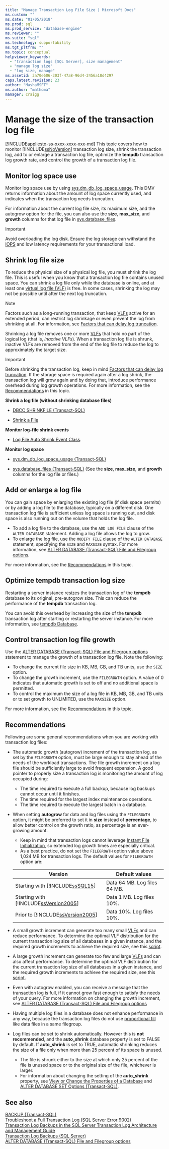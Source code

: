 ```yaml
---
title: "Manage Transaction Log File Size | Microsoft Docs"
ms.custom: ""
ms.date: "01/05/2018"
ms.prod: sql
ms.prod_service: "database-engine"
ms.reviewer: ""
ms.suite: "sql"
ms.technology: supportability
ms.tgt_pltfrm: ""
ms.topic: conceptual
helpviewer_keywords: 
  - "transaction logs [SQL Server], size management"
  - "manage log size"
  - "log size, manage"
ms.assetid: 3a70e606-303f-47a8-96d4-2456a18d4297
caps.latest.revision: 23
author: "MashaMSFT"
ms.author: "mathoma"
manager: craigg
---
```

# Manage the size of the transaction log file
[!INCLUDE[appliesto-ss-xxxx-xxxx-xxx-md](../../includes/appliesto-ss-xxxx-xxxx-xxx-md.md)]
This topic covers how to monitor [!INCLUDE[ssNoVersion](../../includes/ssnoversion-md.md)] transaction log size, shrink the transaction log, add to or enlarge a transaction log file, optimize the **tempdb** transaction log growth rate, and control the growth of a transaction log file.  

##  <a name="MonitorSpaceUse"></a>Monitor log space use  
Monitor log space use by using [sys.dm_db_log_space_usage](../../relational-databases/system-dynamic-management-views/sys-dm-db-log-space-usage-transact-sql.md). This DMV returns information about the amount of log space currently used, and indicates when the transaction log needs truncation. 

For information about the current log file size, its maximum size, and the autogrow option for the file, you can also use the **size**, **max_size**, and **growth** columns for that log file in [sys.database_files](../../relational-databases/system-catalog-views/sys-database-files-transact-sql.md).  
  
> [!IMPORTANT]
> Avoid overloading the log disk. Ensure the log storage can withstand the [IOPS](http://wikipedia.org/wiki/IOPS) and low latency requirements for your transactional load. 
  
##  <a name="ShrinkSize"></a> Shrink log file size  
 To reduce the physical size of a physical log file, you must shrink the log file. This is useful when you know that a transaction log file contains unused space. You can shrink a log file only while the database is online, and at least one [virtual log file (VLF)](../../relational-databases/sql-server-transaction-log-architecture-and-management-guide.md#physical_arch) is free. In some cases, shrinking the log may not be possible until after the next log truncation.  
  
> [!NOTE]
> Factors such as a long-running transaction, that keep [VLFs](../../relational-databases/sql-server-transaction-log-architecture-and-management-guide.md#physical_arch) active for an extended period, can restrict log shrinkage or even prevent the log from shrinking at all. For information, see [Factors that can delay log truncation](../../relational-databases/logs/the-transaction-log-sql-server.md#FactorsThatDelayTruncation).  
  
Shrinking a log file removes one or more [VLFs](../../relational-databases/sql-server-transaction-log-architecture-and-management-guide.md#physical_arch) that hold no part of the logical log (that is, *inactive VLFs*). When a transaction log file is shrunk, inactive VLFs are removed from the end of the log file to reduce the log to approximately the target size. 

> [!IMPORTANT]
> Before shrinking the transaction log, keep in mind [Factors that can delay log truncation](../../relational-databases/logs/the-transaction-log-sql-server.md#FactorsThatDelayTruncation). If the storage space is required again after a log shrink, the transaction log will grow again and by doing that, introduce performance overhead during log growth operations. For more information, see the [Recommendations](#Recommendations) in this topic.
  
 **Shrink a log file (without shrinking database files)**  
  
-   [DBCC SHRINKFILE &#40;Transact-SQL&#41;](../../t-sql/database-console-commands/dbcc-shrinkfile-transact-sql.md)  
  
-   [Shrink a File](../../relational-databases/databases/shrink-a-file.md)  
  
 **Monitor log-file shrink events**  
  
-   [Log File Auto Shrink Event Class](../../relational-databases/event-classes/log-file-auto-shrink-event-class.md).  
  
 **Monitor log space**  
  
-   [sys.dm_db_log_space_usage &#40;Transact-SQL&#41;](../../relational-databases/system-dynamic-management-views/sys-dm-db-log-space-usage-transact-sql.md)  
  
-   [sys.database_files &#40;Transact-SQL&#41;](../../relational-databases/system-catalog-views/sys-database-files-transact-sql.md) (See the **size**, **max_size**, and **growth** columns for the log file or files.)  
  
##  <a name="AddOrEnlarge"></a> Add or enlarge a log file  
You can gain space by enlarging the existing log file (if disk space permits) or by adding a log file to the database, typically on a different disk. One transaction log file is sufficient unless log space is running out, and disk space is also running out on the volume that holds the log file.   
  
-   To add a log file to the database, use the `ADD LOG FILE` clause of the `ALTER DATABASE` statement. Adding a log file allows the log to grow.  
-   To enlarge the log file, use the `MODIFY FILE` clause of the `ALTER DATABASE` statement, specifying the `SIZE` and `MAXSIZE` syntax. For more information, see [ALTER DATABASE &#40;Transact-SQL&#41; File and Filegroup options](../../t-sql/statements/alter-database-transact-sql-file-and-filegroup-options.md).  

For more information, see the [Recommendations](#Recommendations) in this topic.
    
##  <a name="tempdbOptimize"></a> Optimize tempdb transaction log size  
 Restarting a server instance resizes the transaction log of the **tempdb** database to its original, pre-autogrow size. This can reduce the performance of the **tempdb** transaction log. 
 
 You can avoid this overhead by increasing the size of the **tempdb** transaction log after starting or restarting the server instance. For more information, see [tempdb Database](../../relational-databases/databases/tempdb-database.md).  
  
##  <a name="ControlGrowth"></a> Control transaction log file growth  
 Use the [ALTER DATABASE &#40;Transact-SQL&#41; File and Filegroup options](../../t-sql/statements/alter-database-transact-sql-file-and-filegroup-options.md) statement to manage the growth of a transaction log file. Note the following:  
  
-   To change the current file size in KB, MB, GB, and TB units, use the `SIZE` option.  
-   To change the growth increment, use the `FILEGROWTH` option. A value of 0 indicates that automatic growth is set to off and no additional space is permitted.  
-   To control the maximum the size of a log file in KB, MB, GB, and TB units or to set growth to UNLIMITED, use the `MAXSIZE` option.  

For more information, see the [Recommendations](#Recommendations) in this topic.

## <a name="Recommendations"></a> Recommendations
Following are some general recommendations when you are working with transaction log files:

-   The automatic growth (autogrow) increment of the transaction log, as set by the `FILEGROWTH` option, must be large enough to stay ahead of the needs of the workload transactions. The file growth increment on a log file should be sufficiently large to avoid frequent expansion. A good pointer to properly size a transaction log is monitoring the amount of log occupied during:
    -  The time required to execute a full backup, because log backups cannot occur until it finishes.
    -  The time required for the largest index maintenance operations.
    -  The time required to execute the largest batch in a database.

-   When setting **autogrow** for data and log files using the `FILEGROWTH` option, it might be preferred to set it in **size** instead of **percentage**, to allow better control on the growth ratio, as percentage is an ever-growing amount.
    -  Keep in mind that transaction logs cannot leverage [Instant File Initialization](../../relational-databases/databases/database-instant-file-initialization.md), so extended log growth times are especially critical. 
    -  As a best practice, do not set the `FILEGROWTH` option value above 1,024 MB for transaction logs. The default values for `FILEGROWTH` option are:  
  
      |Version|Default values|  
      |-------------|--------------------|  
      |Starting with [!INCLUDE[ssSQL15](../../includes/sssql15-md.md)]|Data 64 MB. Log files 64 MB.|  
      |Starting with [!INCLUDE[ssVersion2005](../../includes/ssversion2005-md.md)]|Data 1 MB. Log files 10%.|  
      |Prior to [!INCLUDE[ssVersion2005](../../includes/ssversion2005-md.md)]|Data 10%. Log files 10%.|  

-   A small growth increment can generate too many small [VLFs](../../relational-databases/sql-server-transaction-log-architecture-and-management-guide.md#physical_arch) and can reduce performance. To determine the optimal VLF distribution for the current transaction log size of all databases in a given instance, and the required growth increments to achieve the required size, see this [script](http://github.com/Microsoft/tigertoolbox/tree/master/Fixing-VLFs).

-   A large growth increment can generate too few and large [VLFs](../../relational-databases/sql-server-transaction-log-architecture-and-management-guide.md#physical_arch) and can also affect performance. To determine the optimal VLF distribution for the current transaction log size of all databases in a given instance, and the required growth increments to achieve the required size, see this [script](http://github.com/Microsoft/tigertoolbox/tree/master/Fixing-VLFs). 

-   Even with autogrow enabled, you can receive a message that the transaction log is full, if it cannot grow fast enough to satisfy the needs of your query. For more information on changing the growth increment, see [ALTER DATABASE &#40;Transact-SQL&#41; File and Filegroup options](../../t-sql/statements/alter-database-transact-sql-file-and-filegroup-options.md)

-   Having multiple log files in a database does not enhance performance in any way, because the transaction log files do not use [proportional fill](../../relational-databases/pages-and-extents-architecture-guide.md#ProportionalFill) like data files in a same filegroup.  

-   Log files can be set to shrink automatically. However this is **not recommended**, and the **auto_shrink** database property is set to FALSE by default. If **auto_shrink** is set to TRUE, automatic shrinking reduces the size of a file only when more than 25 percent of its space is unused. 
    -   The file is shrunk either to the size at which only 25 percent of the file is unused space or to the original size of the file, whichever is larger. 
    -   For information about changing the setting of the **auto_shrink** property, see [View or Change the Properties of a Database](../../relational-databases/databases/view-or-change-the-properties-of-a-database.md) and [ALTER DATABASE SET Options &#40;Transact-SQL&#41;](../../t-sql/statements/alter-database-transact-sql-set-options.md). 
  
## See also  
[BACKUP &#40;Transact-SQL&#41;](../../t-sql/statements/backup-transact-sql.md)   
[Troubleshoot a Full Transaction Log &#40;SQL Server Error 9002&#41;](../../relational-databases/logs/troubleshoot-a-full-transaction-log-sql-server-error-9002.md)    
[Transaction Log Backups in the SQL Server Transaction Log Architecture and Management Guide](../../relational-databases/sql-server-transaction-log-architecture-and-management-guide.md#Backups)    
[Transaction Log Backups &#40;SQL Server&#41;](../../relational-databases/backup-restore/transaction-log-backups-sql-server.md)    
[ALTER DATABASE &#40;Transact-SQL&#41; File and Filegroup options](../../t-sql/statements/alter-database-transact-sql-file-and-filegroup-options.md)
